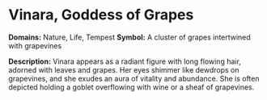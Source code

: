 # Vinara, Goddess of Grapes

**Domains:** Nature, Life, Tempest
**Symbol:** A cluster of grapes intertwined with grapevines

**Description:** Vinara appears as a radiant figure with long flowing hair, adorned with leaves and grapes. Her eyes shimmer like dewdrops on grapevines, and she exudes an aura of vitality and abundance. She is often depicted holding a goblet overflowing with wine or a sheaf of grapevines.